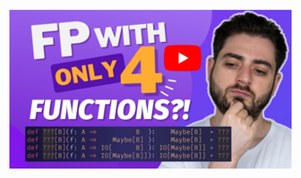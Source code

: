 [![Watch on YouTube](resources/thumbnail_youtube.jpg)](https://www.youtube.com/watch?v=DeEGitiMlJQ "Watch on YouTube")
